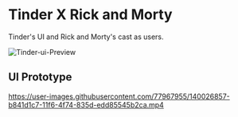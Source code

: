 # Tinder X Rick and Morty

Tinder's UI and Rick and Morty's cast as users.

![Tinder-ui-Preview](https://user-images.githubusercontent.com/77967955/192500309-6dfe982e-dcca-4975-9da8-e18b8092dca0.png)

## UI Prototype

https://user-images.githubusercontent.com/77967955/140026857-b841d1c7-11f6-4f74-835d-edd85545b2ca.mp4
